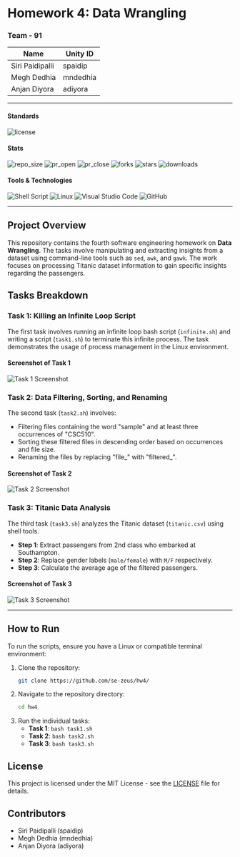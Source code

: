 # Homework 4: Data Wrangling

### Team - 91

| Name           | Unity ID   |
|----------------|------------|
| Siri Paidipalli | spaidip    |
| Megh Dedhia    | mndedhia   |
| Anjan Diyora   | adiyora    |

---

#### Standards
![license](https://img.shields.io/github/license/se-zeus/hw4)

#### Stats
![repo_size](https://img.shields.io/github/repo-size/se-zeus/hw4)
![pr_open](https://img.shields.io/github/issues-pr/se-zeus/hw4)
![pr_close](https://img.shields.io/github/issues-pr-closed/se-zeus/hw4)
![forks](https://img.shields.io/github/forks/se-zeus/hw4?style=flat)
![stars](https://img.shields.io/github/stars/se-zeus/hw4?style=flat)
![downloads](https://img.shields.io/github/downloads/se-zeus/hw4/total)

#### Tools & Technologies
![Shell Script](https://img.shields.io/badge/shell_script-%23121011.svg?style=for-the-badge&logo=gnu-bash&logoColor=white)
![Linux](https://img.shields.io/badge/Linux-FCC624?style=for-the-badge&logo=linux&logoColor=black)
![Visual Studio Code](https://img.shields.io/badge/Visual%20Studio%20Code-0078d7.svg?style=for-the-badge&logo=visual-studio-code&logoColor=white)
![GitHub](https://img.shields.io/badge/github-%23121011.svg?style=for-the-badge&logo=github&logoColor=white)

---

## Project Overview
This repository contains the fourth software engineering homework on **Data Wrangling**. The tasks involve manipulating and extracting insights from a dataset using command-line tools such as `sed`, `awk`, and `gawk`. The work focuses on processing Titanic dataset information to gain specific insights regarding the passengers.

## Tasks Breakdown

### Task 1: Killing an Infinite Loop Script
The first task involves running an infinite loop bash script (`infinite.sh`) and writing a script (`task1.sh`) to terminate this infinite process. The task demonstrates the usage of process management in the Linux environment.

#### Screenshot of Task 1
![Task 1 Screenshot](screenshots/task1_output.png)

### Task 2: Data Filtering, Sorting, and Renaming
The second task (`task2.sh`) involves:
- Filtering files containing the word "sample" and at least three occurrences of "CSC510".
- Sorting these filtered files in descending order based on occurrences and file size.
- Renaming the files by replacing "file_" with "filtered_".

#### Screenshot of Task 2
![Task 2 Screenshot](screenshots/task2_output.png)

### Task 3: Titanic Data Analysis
The third task (`task3.sh`) analyzes the Titanic dataset (`titanic.csv`) using shell tools.
- **Step 1**: Extract passengers from 2nd class who embarked at Southampton.
- **Step 2**: Replace gender labels (`male/female`) with `M/F` respectively.
- **Step 3**: Calculate the average age of the filtered passengers.

#### Screenshot of Task 3
![Task 3 Screenshot](screenshots/task3_output.png)

---

## How to Run
To run the scripts, ensure you have a Linux or compatible terminal environment:
1. Clone the repository:
   ```sh
   git clone https://github.com/se-zeus/hw4/
   ```
2. Navigate to the repository directory:
   ```sh
   cd hw4
   ```
3. Run the individual tasks:
   - **Task 1**: `bash task1.sh`
   - **Task 2**: `bash task2.sh`
   - **Task 3**: `bash task3.sh`

## License
This project is licensed under the MIT License - see the [LICENSE](https://github.com/se-zeus/hw4/blob/main/LICENSE) file for details.

## Contributors
- Siri Paidipalli (spaidip)
- Megh Dedhia (mndedhia)
- Anjan Diyora (adiyora)


